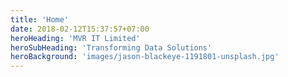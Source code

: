 ```yaml
---
title: 'Home'
date: 2018-02-12T15:37:57+07:00
heroHeading: 'MVR IT Limited'
heroSubHeading: 'Transforming Data Solutions'
heroBackground: 'images/jason-blackeye-1191801-unsplash.jpg'
---
```

